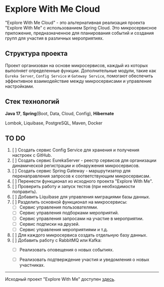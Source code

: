 # Explore With Me Cloud

"Explore With Me Cloud" - это альтернативная реализация проекта "Explore With Me" с использованием Spring Cloud. Это микросервисное приложение, предназначенное для планирования событий и создания групп для участия в различных мероприятиях.

## Структура проекта

Проект организован на основе микросервисов, каждый из которых выполняет 
определенные функции. 
Дополнительные модули, такие как `Eureka Server`, `Config Service` и `Gateway Service`, 
помогают обеспечить эффективное взаимодействие между микросервисами и управление настройками.

## Стек технологий

**Java 17**, **Spring**(Boot, Data, Cloud, Config), **Hibernate**

Lombok, Liquibase, PostgreSQL, Maven, Docker

## TO DO
1. [ ] Создать сервис Config Service для хранения и получения настроек с GitHub.
2. [ ] Создать сервис EurekaServer - реестр сервисов для организации динамической регистрации и обнаружения микросервисов.
3. [ ] Создать сервис Spring Gateway - маршрутизатор для перенаправления запросов к соответствующим микросервисам.
4. [ ] Перенести функционал из исходного проекта "Explore With Me".
5. [ ] Проверить работу и запуск тестов (при необходимости поправить).
6. [ ] Добавить Liquibase для управления миграциями базы данных.
7. [ ] Разделить основной функционал на микросервисы:
    - [ ] Сервис управления пользователями.
    - [ ] Сервис управления подборками мероприятий.
    - [ ] Сервис управления запросами на участие в мероприятии.
    - [ ] Сервис подписки на друзей.
    - [ ] Сервис управления мероприятиями и т.д.
8. [ ] Для каждого микросервиса создать отдельную базу данных.
9. [ ] Добавить работу с RabbitMQ или Kafka:
    - [ ] Реализовать оповещения о новых событиях.
    - [ ] Реализовать подтверждение участия и уведомления о новых участниках.




[//]: # (## Безопасность)

[//]: # ()
[//]: # (На данном этапе безопасность проекта ограничивается минимальными настройками. Дополнительные меры безопасности будут внедряться на более поздних этапах.)

[//]: # (## Сборка и развертывание)

[//]: # ()
[//]: # (- Сборка проекта осуществляется с помощью инструмента Maven.)

[//]: # (- Развертывание приложения предполагается в Docker-контейнерах.)

[//]: # ()
[//]: # (## Локальная разработка)

[//]: # ()
[//]: # (Для разработки на локальной машине выполните следующие шаги:)

[//]: # ()
[//]: # (1. Клонируйте репозиторий.)

[//]: # (2. Настройте настройки конфигурации из репозитория GitHub.)

[//]: # (3. Запустите необходимые микросервисы.)

[//]: # (4. Запустите основное приложение.)

[//]: # (5. Начните разработку!)

---

Исходный проект "Explore With Me" доступен [здесь](ссылка_на_оригинальный_проект).

[//]: # (Создано с ❤️ в Explore With Me Cloud)
